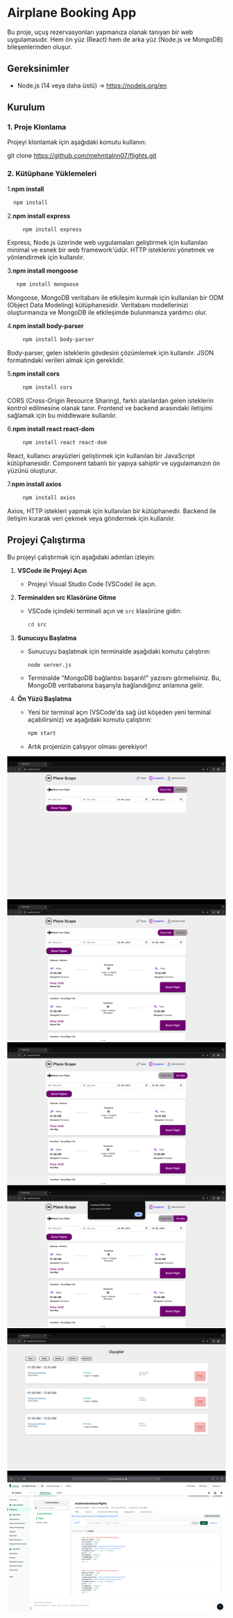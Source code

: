 # Airplane Booking App

Bu proje, uçuş rezervasyonları yapmanıza olanak tanıyan bir web uygulamasıdır. Hem ön yüz (React) hem de arka yüz (Node.js ve MongoDB) bileşenlerinden oluşur.

## Gereksinimler

- Node.js (14 veya daha üstü) -> https://nodejs.org/en

## Kurulum

### 1. Proje Klonlama

Projeyi klonlamak için aşağıdaki komutu kullanın:

git clone https://github.com/mehmtalnn07/flights.git

### 2. Kütüphane Yüklemeleri

1.**npm install**
   ```bash
     npm install
   ```


2.**npm install express**
```bash
     npm install express
```
Express, Node.js üzerinde web uygulamaları geliştirmek için kullanılan minimal ve esnek bir web framework'üdür. HTTP isteklerini yönetmek ve yönlendirmek için kullanılır.

3.**npm install mongoose**
```bash
   npm install mongoose
```
Mongoose, MongoDB veritabanı ile etkileşim kurmak için kullanılan bir ODM (Object Data Modeling) kütüphanesidir. Veritabanı modellerinizi oluşturmanıza ve MongoDB ile etkileşimde bulunmanıza yardımcı olur.

4.**npm install body-parser**
```bash
     npm install body-parser
```
Body-parser, gelen isteklerin gövdesini çözümlemek için kullanılır. JSON formatındaki verileri almak için gereklidir.

5.**npm install cors**
```bash
     npm install cors
```
CORS (Cross-Origin Resource Sharing), farklı alanlardan gelen isteklerin kontrol edilmesine olanak tanır. Frontend ve backend arasındaki iletişimi sağlamak için bu middleware kullanılır.

6.**npm install react react-dom**
```bash
     npm install react react-dom
```
React, kullanıcı arayüzleri geliştirmek için kullanılan bir JavaScript kütüphanesidir. Component tabanlı bir yapıya sahiptir ve uygulamanızın ön yüzünü oluşturur.

7.**npm install axios**
```bash
     npm install axios
```
Axios, HTTP istekleri yapmak için kullanılan bir kütüphanedir. Backend ile iletişim kurarak veri çekmek veya göndermek için kullanılır.

## Projeyi Çalıştırma

Bu projeyi çalıştırmak için aşağıdaki adımları izleyin:

1. **VSCode ile Projeyi Açın**
   - Projeyi Visual Studio Code (VSCode) ile açın.

2. **Terminalden src Klasörüne Gitme**
   - VSCode içindeki terminali açın ve `src` klasörüne gidin:
     ```bash
     cd src
     ```

3. **Sunucuyu Başlatma**
   - Sunucuyu başlatmak için terminalde aşağıdaki komutu çalıştırın:
     ```bash
     node server.js
     ```
   - Terminalde "MongoDB bağlantısı başarılı!" yazısını görmelisiniz. Bu, MongoDB veritabanına başarıyla bağlandığınız anlamına gelir.

4. **Ön Yüzü Başlatma**
   - Yeni bir terminal açın (VSCode'da sağ üst köşeden yeni terminal açabilirsiniz) ve aşağıdaki komutu çalıştırın:
     ```bash
     npm start
     ```
   - Artık projenizin çalışıyor olması gerekiyor!

![Anasayfa](projectImages/airplane1.png)
![Uçuş Listesi](projectImages/airplane2.png)
![Uçuş Listesi Tek Yön](projectImages/airplane3.png)
![Uçuş Ekle](projectImages/airplane4.png)
![Uçuşlarım Ekranı](projectImages/airplane5.png)
![Veritabanı Veriler](projectImages/airplane6.png)
